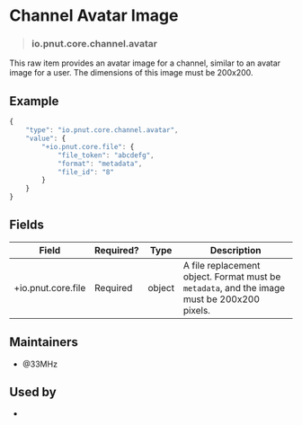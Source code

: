 <!-- give your raw item a title -->
# Channel Avatar Image

<!-- specify the "type" for your raw item -->
> ### io.pnut.core.channel.avatar

<!-- provide a description of what your raw represents -->
This raw item provides an avatar image for a channel, similar to an avatar image for a user. The dimensions of this image must be 200x200.

<!-- provide at least one example of what your raw might look like in the wild -->
## Example

~~~ js
{
    "type": "io.pnut.core.channel.avatar",
    "value": {
        "+io.pnut.core.file": {
            "file_token": "abcdefg",
            "format": "metadata",
            "file_id": "8"
        }
    }
}
~~~

<!-- provide a complete description of the fields in the "value" object for your raw -->
## Fields

| Field         | Required? | Type   | Description                                                 |
| -----         | --------- | ----   | -----------                                                 |
| +io.pnut.core.file | Required  | object | A file replacement object. Format must be `metadata`, and the image must be 200x200 pixels. |

<!-- provide a way to contact you -->
## Maintainers
* @33MHz

<!-- provide references to compatible apps / service -->
## Used by
* 
